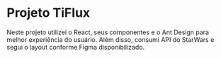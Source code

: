 # Projeto TiFlux

Neste projeto utilizei o React, seus componentes e o Ant Design para melhor experiência do usuário.
Além disso, consumi API do StarWars e segui o layout conforme Figma disponibilizado.
